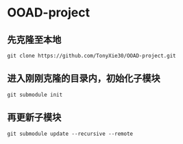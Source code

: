 # OOAD-project
## 先克隆至本地
```git clone https://github.com/TonyXie30/OOAD-project.git```
## 进入刚刚克隆的目录内，初始化子模块
```git submodule init```
## 再更新子模块
```git submodule update --recursive --remote```
